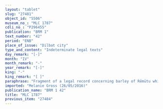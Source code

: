 ```yaml
---
layout: "tablet"
slug: "27481"
object_id: "5506"
museum_no_: "MLC 1787"
cdli_no_: "P296455"
publication: "BRM 1"
text_number: "42"
period: "ENB"
place_of_issue: "Dilbat city"
type_and_content: "Indeterminate legal texts"
day_remark: "[-]"
month: "IV"
month_remark: "-"
year_remark: "[-]"
king: "-"
king_remark: "[ ]"
paraphrase: "Fragment of a legal record concerning barley of Rēmūtu which is at the disposal of Libluṭ/[&hellip;] and Ṣulua. It has been written by a certain &Scaron;a-p&icirc;-[&hellip;].<br /> &nbsp;"
imported: "Melanie Gross (26/05/2016)"
publication_name: "BRM 1 42"
title: "MLC 1787"
previous_item: "27484"
---
```

